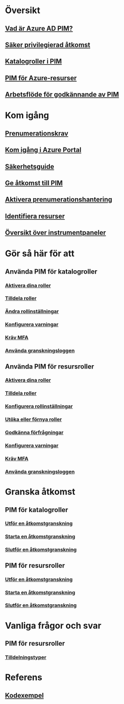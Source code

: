 # Översikt
## [Vad är Azure AD PIM?](../active-directory-privileged-identity-management-configure.md?toc=%2fazure%2factive-directory%2fprivileged-identity-management%2ftoc.json)
## [Säker privilegierad åtkomst](../admin-roles-best-practices.md?toc=%2fazure%2factive-directory%2fprivileged-identity-management%2ftoc.json)
## [Katalogroller i PIM](../active-directory-privileged-identity-management-roles.md?toc=%2fazure%2factive-directory%2fprivileged-identity-management%2ftoc.json)
## [PIM för Azure-resurser](azure-pim-resource-rbac.md)
## [Arbetsflöde för godkännande av PIM](azure-ad-pim-approval-workflow.md)

# Kom igång
## [Prenumerationskrav](subscription-requirements.md)
## [Kom igång i Azure Portal](../active-directory-privileged-identity-management-getting-started.md?toc=%2fazure%2factive-directory%2fprivileged-identity-management%2ftoc.json)
## [Säkerhetsguide](../active-directory-privileged-identity-management-security-wizard.md?toc=%2fazure%2factive-directory%2fprivileged-identity-management%2ftoc.json)
## [Ge åtkomst till PIM](../active-directory-privileged-identity-management-how-to-give-access-to-pim.md?toc=%2fazure%2factive-directory%2fprivileged-identity-management%2ftoc.json)
## [Aktivera prenumerationshantering](pim-resource-roles-enable-subscription-management.md)
## [Identifiera resurser](pim-resource-roles-discover-resources.md)
## [Översikt över instrumentpaneler](pim-resource-roles-overview-dashboards.md)

# Gör så här för att
## Använda PIM för katalogroller
### [Aktivera dina roller](../active-directory-privileged-identity-management-how-to-activate-role.md?toc=%2fazure%2factive-directory%2fprivileged-identity-management%2ftoc.json)
### [Tilldela roller](../active-directory-privileged-identity-management-how-to-add-role-to-user.md?toc=%2fazure%2factive-directory%2fprivileged-identity-management%2ftoc.json)
### [Ändra rollinställningar](../active-directory-privileged-identity-management-how-to-change-default-settings.md?toc=%2fazure%2factive-directory%2fprivileged-identity-management%2ftoc.json)
### [Konfigurera varningar](../active-directory-privileged-identity-management-how-to-configure-security-alerts.md?toc=%2fazure%2factive-directory%2fprivileged-identity-management%2ftoc.json)
### [Kräv MFA](../active-directory-privileged-identity-management-how-to-require-mfa.md?toc=%2fazure%2factive-directory%2fprivileged-identity-management%2ftoc.json)
### [Använda granskningsloggen](../active-directory-privileged-identity-management-how-to-use-audit-log.md?toc=%2fazure%2factive-directory%2fprivileged-identity-management%2ftoc.json)
## Använda PIM för resursroller
### [Aktivera dina roller](pim-resource-roles-activate-your-roles.md)
### [Tilldela roller](pim-resource-roles-assign-roles.md)
### [Konfigurera rollinställningar](pim-resource-roles-configure-role-settings.md)
### [Utöka eller förnya roller](pim-resource-roles-renew-extend.md)
### [Godkänna förfrågningar](pim-resource-roles-approval-workflow.md)
### [Konfigurera varningar](pim-resource-roles-configure-alerts.md)
### [Kräv MFA](pim-resource-roles-require-mfa.md)
### [Använda granskningsloggen](pim-resource-roles-use-the-audit-log.md)

# Granska åtkomst
## PIM för katalogroller
### [Utför en åtkomstgranskning](../active-directory-privileged-identity-management-how-to-perform-security-review.md?toc=%2fazure%2factive-directory%2fprivileged-identity-management%2ftoc.json)
### [Starta en åtkomstgranskning](../active-directory-privileged-identity-management-how-to-start-security-review.md?toc=%2fazure%2factive-directory%2fprivileged-identity-management%2ftoc.json)
### [Slutför en åtkomstgranskning](../active-directory-privileged-identity-management-how-to-complete-review.md?toc=%2fazure%2factive-directory%2fprivileged-identity-management%2ftoc.json)
## PIM för resursroller
### [Utför en åtkomstgranskning](pim-resource-roles-perform-access-review.md)
### [Starta en åtkomstgranskning](pim-resource-roles-start-access-review.md)
### [Slutför en åtkomstgranskning](pim-resource-roles-complete-access-review.md)

# Vanliga frågor och svar
## PIM för resursroller
### [Tilldelningstyper](pim-resource-roles-eligible-visibility.md)

# Referens
## [Kodexempel](https://azure.microsoft.com/resources/samples/?service=active-directory)
